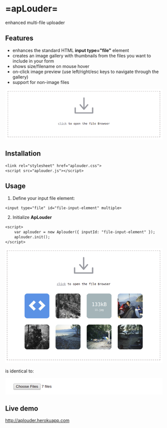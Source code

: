 # =apLouder=
enhanced multi-file uploader

## Features
 * enhances the standard HTML **input type="file"** element
 * creates an image gallery with thumbnails from the files you want to include in your form
 * shows size/filename on mouse hover
 * on-click image preview (use left/right/esc keys to navigate through the gallery)
 * support for non-image files

![alt tag](screenshot1.png?raw=true "apLouder")

## Installation
```
<link rel="stylesheet" href="aplouder.css">
<script src="aplouder.js"></script>
```
 
## Usage
1. Define your input file element:
```
<input type="file" id="file-input-element" multiple>
```
2. Initialize **ApLouder**
```
<script>
    var aplouder = new Aplouder({ inputId: "file-input-element" });
    aplouder.init();
</script>
```

![alt tag](screenshot2.png?raw=true "apLouder")

is identical to:

![alt tag](screenshot3.png?raw=true "standard input element")

## Live demo
http://aplouder.herokuapp.com
